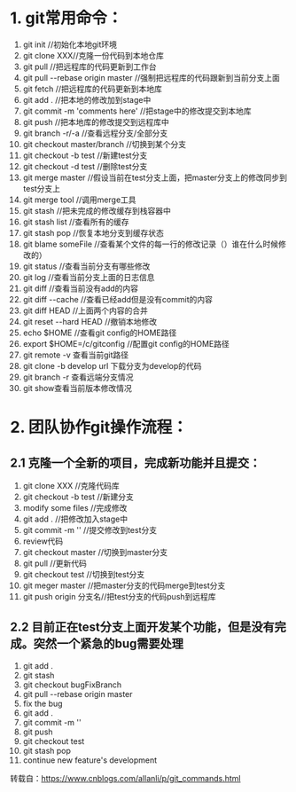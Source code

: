 # 1. git常用命令：
1. git init //初始化本地git环境
2. git clone XXX//克隆一份代码到本地仓库
3. git pull //把远程库的代码更新到工作台
4. git pull --rebase origin master //强制把远程库的代码跟新到当前分支上面
5. git fetch //把远程库的代码更新到本地库
6. git add . //把本地的修改加到stage中
7. git commit -m 'comments here' //把stage中的修改提交到本地库
8. git push //把本地库的修改提交到远程库中
9. git branch -r/-a //查看远程分支/全部分支
10. git checkout master/branch //切换到某个分支
11. git checkout -b test //新建test分支
12. git checkout -d test //删除test分支
13. git merge master //假设当前在test分支上面，把master分支上的修改同步到test分支上
14. git merge tool //调用merge工具
15. git stash //把未完成的修改缓存到栈容器中
16. git stash list //查看所有的缓存
17. git stash pop //恢复本地分支到缓存状态
18. git blame someFile //查看某个文件的每一行的修改记录（）谁在什么时候修改的）
19. git status //查看当前分支有哪些修改
20. git log //查看当前分支上面的日志信息
21. git diff //查看当前没有add的内容
22. git diff --cache //查看已经add但是没有commit的内容
23. git diff HEAD //上面两个内容的合并
24. git reset --hard HEAD //撤销本地修改
25. echo $HOME //查看git config的HOME路径
26. export $HOME=/c/gitconfig //配置git config的HOME路径
27. git remote -v  查看当前git路径
28.  git clone -b develop url 下载分支为develop的代码
29. git branch -r 查看远端分支情况
30. git show查看当前版本修改情况

# 2. 团队协作git操作流程：

## 2.1 克隆一个全新的项目，完成新功能并且提交：
1. git clone XXX //克隆代码库
2. git checkout -b test //新建分支
3. modify some files //完成修改
4. git add . //把修改加入stage中
5. git commit -m '' //提交修改到test分支
6. review代码
7. git checkout master //切换到master分支
8. git pull //更新代码
9. git checkout test //切换到test分支
10. git meger master //把master分支的代码merge到test分支
11. git push origin 分支名//把test分支的代码push到远程库


## 2.2 目前正在test分支上面开发某个功能，但是没有完成。突然一个紧急的bug需要处理 
1. git add .
2. git stash
3. git checkout bugFixBranch
4. git pull --rebase origin master
5. fix the bug
6. git add .
7. git commit -m ''
8. git push
9. git checkout test
10. git stash pop
11. continue new feature's development

转载自：https://www.cnblogs.com/allanli/p/git_commands.html